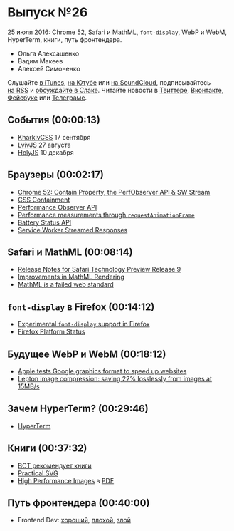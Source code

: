 # Выпуск №26

25 июля 2016: Chrome 52, Safari и MathML, `font-display`, WebP и WebM, HyperTerm, книги, путь фронтендера.

- Ольга Алексашенко
- Вадим Макеев
- Алексей Симоненко

Слушайте [в iTunes](https://itunes.apple.com/ru/podcast/veb-standarty/id1080500016), [на Ютубе](https://www.youtube.com/playlist?list=PLMBnwIwFEFHcwuevhsNXkFTcadeX5R1Go) или [на SoundCloud](https://soundcloud.com/web-standards), подписывайтесь [на RSS](https://web-standards.ru/podcast/feed/) и [обсуждайте в Слаке](http://slack.web-standards.ru/). Читайте новости в [Твиттере](https://twitter.com/webstandards_ru), [Вконтакте](https://vk.com/webstandards_ru), [Фейсбуке](https://www.facebook.com/webstandardsru) или [Телеграме](https://t.me/webstandards_ru).

## События (00:00:13)

- [KharkivCSS](http://kharkivcss.org/) 17 сентября
- [LvivJS](http://lvivjs.org.ua/) 27 августа
- [HolyJS](http://holyjs.ru/) 10 декабря

## Браузеры (00:02:17)

- [Chrome 52: Contain Property, the PerfObserver API & SW Stream](https://youtu.be/Pii-LaWOyuo)
- [CSS Containment](https://developers.google.com/web/updates/2016/06/css-containment)
- [Performance Observer API](https://developers.google.com/web/updates/2016/06/performance-observer)
- [Performance measurements through `requestAnimationFrame`](http://www.quirksmode.org/blog/archives/2016/03/rafp_a_proposal.html)
- [Battery Status API](https://developer.mozilla.org/en/docs/Web/API/Battery_Status_API)
- [Service Worker Streamed Responses](https://developers.google.com/web/updates/2016/06/sw-readablestreams)

## Safari и MathML (00:08:14)

- [Release Notes for Safari Technology Preview Release 9](https://webkit.org/blog/6800/release-notes-for-safari-technology-preview-release-9/)
- [Improvements in MathML Rendering](https://webkit.org/blog/6803/improvements-in-mathml-rendering/)
- [MathML is a failed web standard](https://www.peterkrautzberger.org/0186/)

## `font-display` в Firefox (00:14:12)

- [Experimental `font-display` support in Firefox](https://github.com/zachleat/zachleat.com/issues/9)
- [Firefox Platform Status](https://platform-status.mozilla.org/)

## Будущее WebP и WebM (00:18:12)

- [Apple tests Google graphics format to speed up websites](http://www.cnet.com/news/apple-ios-macos-tests-googles-webp-graphics-to-speed-up-web/)
- [Lepton image compression: saving 22% losslessly from images at 15MB/s](https://blogs.dropbox.com/tech/2016/07/lepton-image-compression-saving-22-losslessly-from-images-at-15mbs/)

## Зачем HyperTerm? (00:29:46)

- [HyperTerm](https://hyperterm.org/)

## Книги (00:37:32)

- [ВСТ рекомендует книги](http://web-standards.ru/books/)
- [Practical SVG](https://abookapart.com/products/practical-svg)
- [High Performance Images](https://content.akamai.com/pg6293-high-performance-images-ebook.html) в [PDF](https://www.akamai.com/us/en/multimedia/documents/content/e-book/akamai-oreilly-high-performance-images-e-book.pdf)

## Путь фронтендера (00:40:00)

- Frontend Dev: [хороший](https://medium.com/p/865b640d5d18), [плохой](https://medium.com/p/aa99f3ce376), [злой](https://medium.com/p/5a4ec66fd457)
